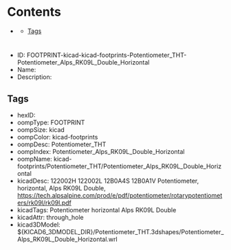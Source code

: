 



Contents
========

* [](#)
	* [Tags](#tags)

# 

- ID: FOOTPRINT-kicad-kicad-footprints-Potentiometer_THT-Potentiometer_Alps_RK09L_Double_Horizontal
- Name: 
- Description: 

## Tags

- hexID: 
- oompType: FOOTPRINT
- oompSize: kicad
- oompColor: kicad-footprints
- oompDesc: Potentiometer_THT
- oompIndex: Potentiometer_Alps_RK09L_Double_Horizontal
- oompName: kicad-footprints/Potentiometer_THT/Potentiometer_Alps_RK09L_Double_Horizontal
- kicadDesc: 122002H 122002L 12B0A4S 12B0A1V Potentiometer, horizontal, Alps RK09L Double, https://tech.alpsalpine.com/prod/e/pdf/potentiometer/rotarypotentiometers/rk09l/rk09l.pdf
- kicadTags: Potentiometer horizontal Alps RK09L Double
- kicadAttr: through_hole
- kicad3DModel: ${KICAD6_3DMODEL_DIR}/Potentiometer_THT.3dshapes/Potentiometer_Alps_RK09L_Double_Horizontal.wrl
